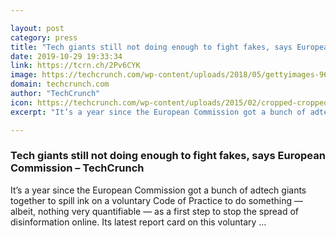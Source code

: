 ```yaml
---

layout: post
category: press
title: "Tech giants still not doing enough to fight fakes, says European Commission"
date: 2019-10-29 19:33:34
link: https://tcrn.ch/2Pv6CYK
image: https://techcrunch.com/wp-content/uploads/2018/05/gettyimages-961412842.jpg?w=600
domain: techcrunch.com
author: "TechCrunch"
icon: https://techcrunch.com/wp-content/uploads/2015/02/cropped-cropped-favicon-gradient.png?w=180
excerpt: "It’s a year since the European Commission got a bunch of adtech giants together to spill ink on a voluntary Code of Practice to do something — albeit, nothing very quantifiable — as a first step to stop the spread of disinformation online. Its latest report card on this voluntary …"

---
```


### Tech giants still not doing enough to fight fakes, says European Commission – TechCrunch

It’s a year since the European Commission got a bunch of adtech giants together to spill ink on a voluntary Code of Practice to do something — albeit, nothing very quantifiable — as a first step to stop the spread of disinformation online. Its latest report card on this voluntary …